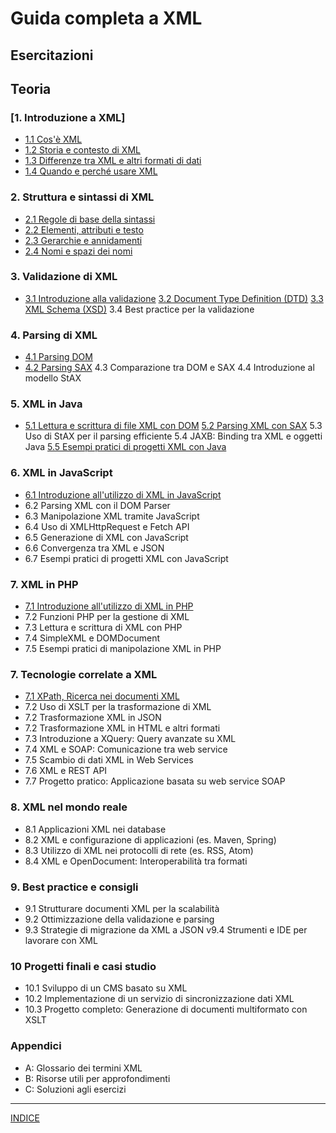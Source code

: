# Guida completa a XML 

## Esercitazioni

## Teoria
### [1. Introduzione a XML] 
  - [1.1 Cos'è XML](<01.1 Cos'è XML.md>)
  - [1.2 Storia e contesto di XML](<01.2 Storia e contesto di XML.md>)
  - [1.3 Differenze tra XML e altri formati di dati](<01.3 Differenze tra XML e altri formati di dati.md>)
  - [1.4 Quando e perché usare XML](<01.4 Quando e perché usare XML.md>)

### 2. Struttura e sintassi di XML
  - [2.1 Regole di base della sintassi](<02.1 Regole di base della sintassi.md>)
  - [2.2 Elementi, attributi e testo](<02.2 Elementi, attributi e testo.md>)
  - [2.3 Gerarchie e annidamenti](<02.3 Gerarchie e annidamenti.md>)
  - [2.4 Nomi e spazi dei nomi](<02.4 Nomi e spazi dei nomi.md>)

### 3. Validazione di XML
  - [3.1 Introduzione alla validazione](<03.1 Introduzione alla validazione.md>)
    [3.2 Document Type Definition (DTD)](<3.2 Document Type Definition (DTD).md>)
    [3.3 XML Schema (XSD)](<3.3 XML Schema (XSD).md>)
    3.4 Best practice per la validazione

### 4. Parsing di XML
  - [4.1 Parsing DOM](<04.1 Parsing DOM.md>)
  - [4.2 Parsing SAX](<04.2 Parsing SAX.md>)
    4.3 Comparazione tra DOM e SAX
    4.4 Introduzione al modello StAX

### 5. XML in Java
  - [5.1 Lettura e scrittura di file XML con DOM](<05.1 Lettura e scrittura di file XML con DOM.md>)
    [5.2 Parsing XML con SAX](<5.2 Parsing XML con SAX.md>)
    5.3 Uso di StAX per il parsing efficiente
    5.4 JAXB: Binding tra XML e oggetti Java
    [5.5 Esempi pratici di progetti XML con Java](<5.5 Esempi pratici di progetti XML con Java.md>)

### 6. XML in JavaScript
  - [6.1 Introduzione all'utilizzo di XML in JavaScript](<06.1 Introduzione all'utilizzo di XML in JavaScript.md>)
  - 6.2 Parsing XML con il DOM Parser
  - 6.3 Manipolazione XML tramite JavaScript
  - 6.4 Uso di XMLHttpRequest e Fetch API
  - 6.5 Generazione di XML con JavaScript
  - 6.6 Convergenza tra XML e JSON
  - 6.7 Esempi pratici di progetti XML con JavaScript

### 7. XML in PHP
  - [7.1 Introduzione all'utilizzo di XML in PHP](<07.1 Introduzione all'utilizzo di XML in PHP.md>)
  - 7.2 Funzioni PHP per la gestione di XML
  - 7.3 Lettura e scrittura di XML con PHP
  - 7.4 SimpleXML e DOMDocument
  - 7.5 Esempi pratici di manipolazione XML in PHP

### 7. Tecnologie correlate a XML
  - [7.1 XPath, Ricerca nei documenti XML](<07.1 XPath, Ricerca nei documenti XML.md>)
  - 7.2 Uso di XSLT per la trasformazione di XML
  - 7.2 Trasformazione XML in JSON
  - 7.2 Trasformazione XML in HTML e altri formati
  - 7.3 Introduzione a XQuery: Query avanzate su XML
  - 7.4 XML e SOAP: Comunicazione tra web service
  - 7.5 Scambio di dati XML in Web Services
  - 7.6 XML e REST API
  - 7.7 Progetto pratico: Applicazione basata su web service SOAP

### 8. XML nel mondo reale
  - 8.1 Applicazioni XML nei database
  - 8.2 XML e configurazione di applicazioni (es. Maven, Spring)
  - 8.3 Utilizzo di XML nei protocolli di rete (es. RSS, Atom)
  - 8.4 XML e OpenDocument: Interoperabilità tra formati

### 9. Best practice e consigli
  - 9.1 Strutturare documenti XML per la scalabilità
  - 9.2 Ottimizzazione della validazione e parsing
  - 9.3 Strategie di migrazione da XML a JSON
v9.4 Strumenti e IDE per lavorare con XML

### 10 Progetti finali e casi studio
  - 10.1 Sviluppo di un CMS basato su XML
  - 10.2 Implementazione di un servizio di sincronizzazione dati XML
  - 10.3 Progetto completo: Generazione di documenti multiformato con XSLT

### Appendici
- A: Glossario dei termini XML
- B: Risorse utili per approfondimenti
- C: Soluzioni agli esercizi

---

[INDICE](../README.md)